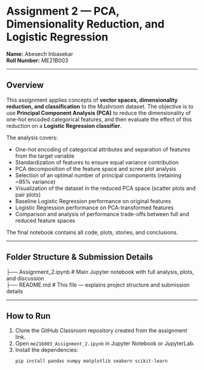 # Assignment 2 — PCA, Dimensionality Reduction, and Logistic Regression

**Name:** Abesech Inbasekar  
**Roll Number:** ME21B003  

---

## Overview

This assignment applies concepts of **vector spaces, dimensionality reduction, and classification** to the Mushroom dataset. The objective is to use **Principal Component Analysis (PCA)** to reduce the dimensionality of one-hot encoded categorical features, and then evaluate the effect of this reduction on a **Logistic Regression classifier**.

The analysis covers:

- One-hot encoding of categorical attributes and separation of features from the target variable
- Standardization of features to ensure equal variance contribution
- PCA decomposition of the feature space and scree plot analysis
- Selection of an optimal number of principal components (retaining ~95% variance)
- Visualization of the dataset in the reduced PCA space (scatter plots and pair plots)
- Baseline Logistic Regression performance on original features
- Logistic Regression performance on PCA-transformed features
- Comparison and analysis of performance trade-offs between full and reduced feature spaces

The final notebook contains all code, plots, stories, and conclusions.

---

## Folder Structure & Submission Details

├── Assignment_2.ipynb # Main Jupyter notebook with full analysis, plots, and discussion  
├── README.md # This file — explains project structure and submission details  


---

## How to Run

1. Clone the GitHub Classroom repository created from the assignment link.  
2. Open `me21b003_Assignment_2.ipynb` in Jupyter Notebook or JupyterLab.  
3. Install the dependencies:  
   ```bash
   pip install pandas numpy matplotlib seaborn scikit-learn

